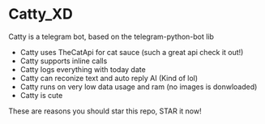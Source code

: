 # Catty_XD

Catty is a telegram bot, based on the telegram-python-bot lib 

- Catty uses TheCatApi for cat sauce (such a great api check it out!)
- Catty supports inline calls
- Catty logs everything with today date
- Catty can reconize text and auto reply AI (Kind of lol)
- Catty runs on very low data usage and ram (no images is donwloaded)
- Catty is cute

These are reasons you should star this repo, STAR it now!
